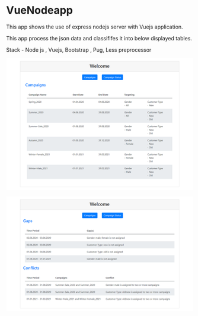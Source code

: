 # VueNodeapp

This app shows the use of express nodejs server with Vuejs application.

This app process the json data and classififes it into below displayed tables.  


Stack - Node js , Vuejs, Bootstrap , Pug, Less preprocessor

![alt text](https://github.com/AadityaThakur/VueNodeapp/blob/master/screencapture-localhost-3000-2021-03-08-21_26_34.png)

![alt text](https://github.com/AadityaThakur/VueNodeapp/blob/master/screencapture-localhost-3000-2021-03-08-21_26_59.png)


